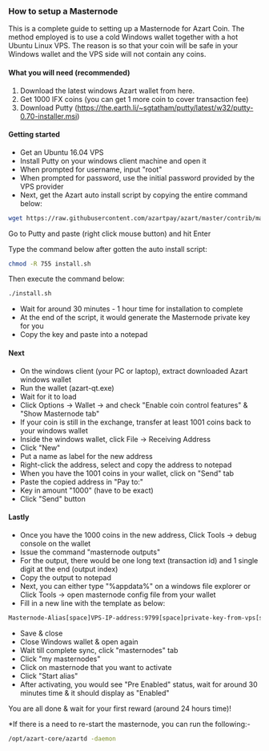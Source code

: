 ### How to setup a Masternode ###
This is a complete guide to setting up a Masternode for Azart Coin. The method employed is to use a cold Windows wallet together with a hot Ubuntu Linux VPS.  The reason is so that your coin will be safe in your Windows wallet and the VPS side will not contain any coins.

#### What you will need (recommended) ####
1. Download the latest windows Azart wallet from here.
2. Get 1000 IFX coins (you can get 1 more coin to cover transaction fee)
3. Download Putty (https://the.earth.li/~sgtatham/putty/latest/w32/putty-0.70-installer.msi)

#### Getting started ####
- Get an Ubuntu 16.04 VPS
- Install Putty on your windows client machine and open it
- When prompted for username, input "root"
- When prompted for password, use the initial password provided by the VPS provider
- Next, get the Azart auto install script by copying the entire command below:

```bash
wget https://raw.githubusercontent.com/azartpay/azart/master/contrib/masternode/install.sh
```

Go to Putty and paste (right click mouse button) and hit Enter

Type the command below after gotten the auto install script:

```bash
chmod -R 755 install.sh
```

Then execute the command below:

```bash
./install.sh
```

- Wait for around 30 minutes - 1 hour time for installation to complete
- At the end of the script, it would generate the Masternode private key for you
- Copy the key and paste into a notepad

#### Next ####
- On the windows client (your PC or laptop), extract downloaded Azart windows wallet
- Run the wallet (azart-qt.exe)
- Wait for it to load
- Click Options -> Wallet -> and check "Enable coin control features" & "Show Masternode tab"
- If your coin is still in the exchange, transfer at least 1001 coins back to your windows wallet
- Inside the windows wallet, click File -> Receiving Address
- Click "New"
- Put a name as label for the new address
- Right-click the address, select and copy the address to notepad
- When you have the 1001 coins in your wallet, click on "Send" tab
- Paste the copied address in "Pay to:"
- Key in amount "1000" (have to be exact)
- Click "Send" button

#### Lastly ####
- Once you have the 1000 coins in the new address, Click Tools -> debug console on the wallet
- Issue the command "masternode outputs"
- For the output, there would be one long text (transaction id) and 1 single digit at the end (output index)
- Copy the output to notepad
- Next, you can either type "%appdata%" on a windows file explorer or Click Tools -> open masternode config file from your wallet
- Fill in a new line with the template as below:

```bash
Masternode-Alias[space]VPS-IP-address:9799[space]private-key-from-vps[space]transaction-id[space]output-index
```

- Save & close
- Close Windows wallet & open again
- Wait till complete sync, click "masternodes" tab
- Click "my masternodes"
- Click on masternode that you want to activate
- Click "Start alias"
- After activating, you would see "Pre Enabled" status, wait for around 30 minutes time & it should display as "Enabled"

You are all done & wait for your first reward (around 24 hours time)!

*If there is a need to re-start the masternode, you can run the following:-

```bash
/opt/azart-core/azartd -daemon
```
 
